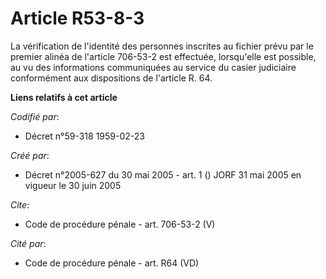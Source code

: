 # Article R53-8-3

La vérification de l'identité des personnes inscrites au fichier prévu par le premier alinéa de l'article 706-53-2 est
effectuée, lorsqu'elle est possible, au vu des informations communiquées au service du casier judiciaire conformément aux
dispositions de l'article R. 64.

**Liens relatifs à cet article**

_Codifié par_:

  - Décret n°59-318 1959-02-23

_Créé par_:

  - Décret n°2005-627 du 30 mai 2005 - art. 1 () JORF 31 mai 2005 en vigueur le  30 juin 2005

_Cite_:

  - Code de procédure pénale - art. 706-53-2 (V)

_Cité par_:

  - Code de procédure pénale - art. R64 (VD)
